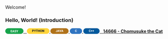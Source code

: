Welcome!

### Hello, World! (Introduction)
<p>
  <a href="https://acm.cs.nthu.edu.tw/problem/14666" title="14666 - Chomusuke the Cat">
    <sub><img src="Miscellaneous/Badges/Easy.svg"    alt="EASY"   height="18" /></sub>&ensp;
    <sub><img src="Miscellaneous/Badges/Python.svg"  alt="PYTHON" height="18" /></sub>
    <sub><img src="Miscellaneous/Badges/Java.svg"    alt="JAVA"   height="18" /></sub>
    <sub><img src="Miscellaneous/Badges/C.svg"       alt="C"      height="18" /></sub>
    <sub><img src="Miscellaneous/Badges/CPP.svg"     alt="C++"    height="18" /></sub>&ensp;
    <strong>14666 - Chomusuke the Cat</strong>
  </a>
</p>